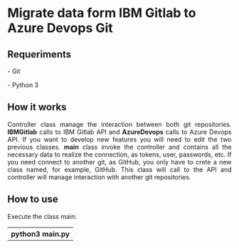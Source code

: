 <h1>Migrate data form IBM Gitlab to Azure Devops Git</h1>
<h2>Requeriments</h2>
<p> - Git</p>
<p> - Python 3</p>
<h2>How it works</h2>
<p align="justify">Controller class manage the interaction between both git repositories. <strong>IBMGitlab</strong> calls to IBM Gitlab API and <strong>AzureDevops</strong> calls to Azure Devops API. If you want to develop new features you will need to edit the two previous classes. <strong>main</strong> class invoke the controller and contains all the necessary data to realize the connection, as tokens, user, passwords, etc. If you need connect to another git, as GitHub, you only have to crete a new class named, for example, GitHub. This class will call to the API and controller will manage interaction with another git repositories.</p>
<h2>How to use</h2>
<p align="justify">Execute the class main:</p>
<center><table><tr><th>python3 main.py</th></tr></table></center>
